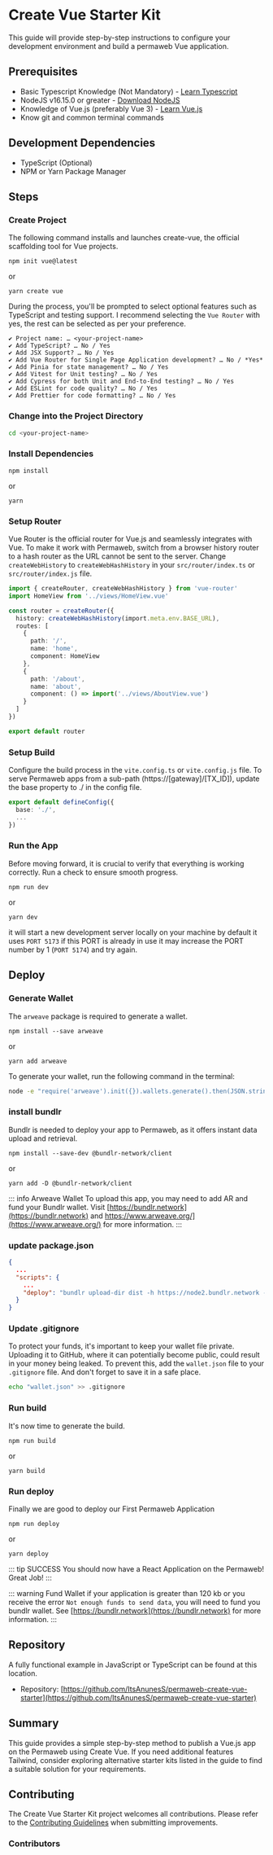 # Create Vue Starter Kit

This guide will provide step-by-step instructions to configure your development environment and build a permaweb Vue application.

## Prerequisites

- Basic Typescript Knowledge (Not Mandatory) - [Learn Typescript](https://www.typescriptlang.org/docs/)
- NodeJS v16.15.0 or greater - [Download NodeJS](https://nodejs.org/en/download/)
- Knowledge of Vue.js (preferably Vue 3) - [Learn Vue.js](https://vuejs.org/)
- Know git and common terminal commands

## Development Dependencies

- TypeScript (Optional)
- NPM or Yarn Package Manager

## Steps

### Create Project

The following command installs and launches create-vue, the official scaffolding tool for Vue projects.


```console:no-line-numbers
npm init vue@latest
```

or 

```console:no-line-numbers
yarn create vue
```

During the process, you'll be prompted to select optional features such as TypeScript and testing support. I recommend selecting the `Vue Router` with yes, the rest can be selected as per your preference.

```console:no-line-numbers
✔ Project name: … <your-project-name>
✔ Add TypeScript? … No / Yes
✔ Add JSX Support? … No / Yes
✔ Add Vue Router for Single Page Application development? … No / *Yes*
✔ Add Pinia for state management? … No / Yes
✔ Add Vitest for Unit testing? … No / Yes
✔ Add Cypress for both Unit and End-to-End testing? … No / Yes
✔ Add ESLint for code quality? … No / Yes
✔ Add Prettier for code formatting? … No / Yes
```

### Change into the Project Directory

```sh
cd <your-project-name>
```

### Install Dependencies

```console:no-line-numbers
npm install
```

or

```console:no-line-numbers
yarn
```

### Setup Router

Vue Router is the official router for Vue.js and seamlessly integrates with Vue. To make it work with Permaweb, switch from a browser history router to a hash router as the URL cannot be sent to the server. Change `createWebHistory` to `createWebHashHistory` in your `src/router/index.ts` or `src/router/index.js` file.

```ts
import { createRouter, createWebHashHistory } from 'vue-router'
import HomeView from '../views/HomeView.vue'

const router = createRouter({
  history: createWebHashHistory(import.meta.env.BASE_URL),
  routes: [
    {
      path: '/',
      name: 'home',
      component: HomeView
    },
    {
      path: '/about',
      name: 'about',
      component: () => import('../views/AboutView.vue')
    }
  ]
})

export default router
```

### Setup Build

Configure the build process in the `vite.config.ts` or `vite.config.js` file. To serve Permaweb apps from a sub-path (https://[gateway]/[TX_ID]), update the base property to ./ in the config file.

```ts
export default defineConfig({
  base: './',
  ...
})
```

### Run the App

Before moving forward, it is crucial to verify that everything is working correctly. Run a check to ensure smooth progress.

```console:no-line-numbers
npm run dev
```

or

```console:no-line-numbers
yarn dev
```

it will start a new development server locally on your machine by default it uses `PORT 5173` if this PORT is already in use it may increase the PORT number by 1 (`PORT 5174`) and try again.

## Deploy

### Generate Wallet
The `arweave` package is required to generate a wallet.

```console:no-line-numbers
npm install --save arweave
```

or

```console:no-line-numbers
yarn add arweave
```

To generate your wallet, run the following command in the terminal:

```sh
node -e "require('arweave').init({}).wallets.generate().then(JSON.stringify).then(console.log.bind(console))" > wallet.json
```

### install bundlr

Bundlr is needed to deploy your app to Permaweb, as it offers instant data upload and retrieval.


```console:no-line-numbers
npm install --save-dev @bundlr-network/client
```

or

```console:no-line-numbers
yarn add -D @bundlr-network/client
```

::: info Arweave Wallet
To upload this app, you may need to add AR and fund your Bundlr wallet. Visit [https://bundlr.network](https://bundlr.network) and https://www.arweave.org/](https://www.arweave.org/) for more information.
:::

### update package.json

```json
{
  ...
  "scripts": {
    ...
    "deploy": "bundlr upload-dir dist -h https://node2.bundlr.network --wallet ./wallet.json -c arweave --index-file index.html --no-confirmation"
  }
}
```

### Update .gitignore

To protect your funds, it's important to keep your wallet file private. Uploading it to GitHub, where it can potentially become public, could result in your money being leaked. To prevent this, add the `wallet.json` file to your `.gitignore` file. And don't forget to save it in a safe place.

```sh
echo "wallet.json" >> .gitignore
```

### Run build

It's now time to generate the build.

```console:no-line-numbers
npm run build
```

or

```console:no-line-numbers
yarn build
```

### Run deploy
Finally we are good to deploy our First Permaweb Application

```console:no-line-numbers
npm run deploy
```

or

```console:no-line-numbers
yarn deploy
```

::: tip SUCCESS
You should now have a React Application on the Permaweb! Great Job!
:::

::: warning Fund Wallet
if your application is greater than 120 kb or you receive the error `Not enough funds to send data`, you will need to fund you bundlr wallet. See [https://bundlr.network](https://bundlr.network) for more information.
:::

## Repository

A fully functional example in JavaScript or TypeScript can be found at this location.

* Repository: [https://github.com/ItsAnunesS/permaweb-create-vue-starter](https://github.com/ItsAnunesS/permaweb-create-vue-starter)

## Summary

This guide provides a simple step-by-step method to publish a Vue.js app on the Permaweb using Create Vue. If you need additional features Tailwind, consider exploring alternative starter kits listed in the guide to find a suitable solution for your requirements.

## Contributing

The Create Vue Starter Kit project welcomes all contributions. Please refer to the [Contributing Guidelines](./CONTRIBUTING.md) when submitting improvements.

### Contributors

